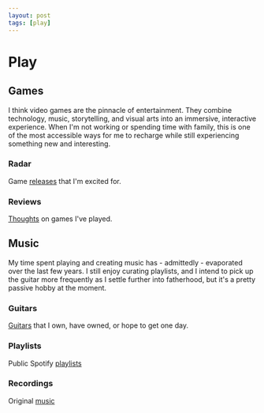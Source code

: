```yaml
---
layout: post
tags: [play]
---
```


# Play

## Games

I think video games are the pinnacle of entertainment. They combine technology, music, storytelling, and visual arts into an immersive, interactive experience. When I'm not working or spending time with family, this is one of the most accessible ways for me to recharge while still experiencing something new and interesting.

### Radar

Game [releases](./radar) that I'm excited for.

### Reviews

[Thoughts](./reviews) on games I've played.

## Music

My time spent playing and creating music has - admittedly - evaporated over the last few years. I still enjoy curating playlists, and I intend to pick up the guitar more frequently as I settle further into fatherhood, but it's a pretty passive hobby at the moment.

### Guitars

[Guitars](./guitars) that I own, have owned, or hope to get one day.

### Playlists

Public Spotify [playlists](./playlists)

### Recordings

Original [music](./recordings)
